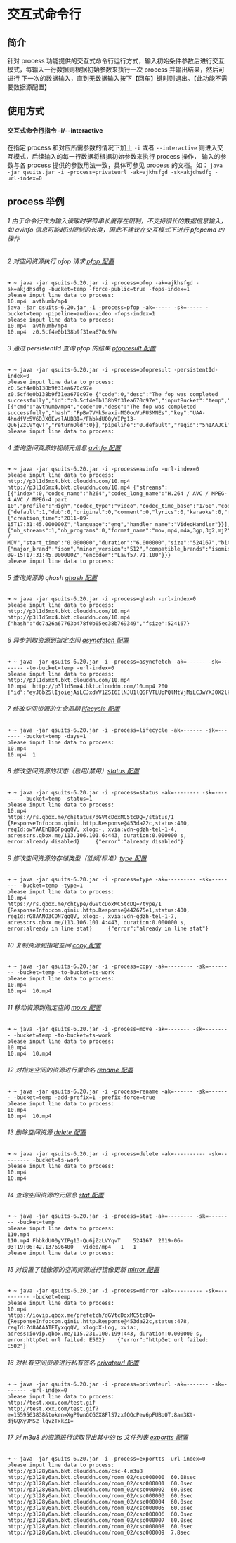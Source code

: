 # 交互式命令行

## 简介
针对 process 功能提供的交互式命令行运行方式，输入初始条件参数后进行交互模式，每输入一行数据则根据初始参数来执行一次 process 并输出结果，然后可进行
下一次的数据输入，直到无数据输入按下【回车】键时则退出。【此功能不需要数据源配置】

## 使用方式
#### 交互式命令行指令 -i/--interactive
在指定 process 和对应所需参数的情况下加上 `-i` 或者 `--interactive` 则进入交互模式，后续输入的每一行数据将根据初始参数来执行 process 操作，
输入的参数与各 process 提供的参数用法一致，具体可参见 process 的文档。如：
`java -jar qsuits.jar -i -process=privateurl -ak=ajkhsfgd -sk=akjdhsdfg -url-index=0`

## process 举例
###### 1 由于命令行作为输入读取时字符串长度存在限制，不支持很长的数据信息输入，如 avinfo 信息可能超过限制的长度，因此不建议在交互模式下进行 pfopcmd 的操作
###### 2 对空间资源执行 pfop 请求 [pfop 配置](pfop.md)  
```
➜ ~ java -jar qsuits-6.20.jar -i -process=pfop -ak=ajkhsfgd -sk=akjdhsdfg -bucket=temp -force-public=true -fops-index=1
please input line data to process: 
10.mp4	avthumb/mp4
java -jar qsuits-6.20.jar -i -process=pfop -ak=----- -sk=----- -bucket=temp -pipeline=audio-video -fops-index=1
please input line data to process: 
10.mp4	avthumb/mp4
10.mp4	z0.5cf4e0b138b9f31ea670c97e
```
###### 3 通过 persistentId 查询 pfop 的结果 [pfopresult 配置](pfopresult.md)  
```
➜ ~ java -jar qsuits-6.20.jar -i -process=pfopresult -persistentId-index=0
please input line data to process: 
z0.5cf4e0b138b9f31ea670c97e
z0.5cf4e0b138b9f31ea670c97e	{"code":0,"desc":"The fop was completed successfully","id":"z0.5cf4e0b138b9f31ea670c97e","inputBucket":"temp","inputKey":"10.mp4","items":[{"cmd":"avthumb/mp4","code":0,"desc":"The fop was completed successfully","hash":"FpBw7VMk5raxi-MG0ooVuPUSMNEs","key":"UAA-4hndfVc5V6DJX0EvslAUBBI=/FhbkdU00yYIPg13-Qu6jZzLVYqvT","returnOld":0}],"pipeline":"0.default","reqid":"5nIAAJCijWpxpKQV"}
please input line data to process:
```
###### 4 查询空间资源的视频元信息 [avinfo 配置](avinfo.md)  
```
➜ ~ java -jar qsuits-6.20.jar -i -process=avinfo -url-index=0
please input line data to process: 
http://p3l1d5mx4.bkt.clouddn.com/10.mp4
http://p3l1d5mx4.bkt.clouddn.com/10.mp4	{"streams":[{"index":0,"codec_name":"h264","codec_long_name":"H.264 / AVC / MPEG-4 AVC / MPEG-4 part 10","profile":"High","codec_type":"video","codec_time_base":"1/60","codec_tag_string":"avc1","codec_tag":"0x31637661","width":720,"height":486,"coded_width":720,"coded_height":496,"has_b_frames":2,"sample_aspect_ratio":"1:1","display_aspect_ratio":"40:27","pix_fmt":"yuv420p","level":30,"chroma_location":"left","refs":1,"is_avc":"true","nal_length_size":"4","r_frame_rate":"30/1","avg_frame_rate":"30/1","time_base":"1/15360","start_pts":0,"start_time":"0.000000","duration_ts":92160,"duration":"6.000000","bit_rate":"695088","bits_per_raw_sample":"8","nb_frames":"180","disposition":{"default":1,"dub":0,"original":0,"comment":0,"lyrics":0,"karaoke":0,"forced":0,"hearing_impaired":0,"visual_impaired":0,"clean_effects":0,"attached_pic":0,"timed_thumbnails":0},"tags":{"creation_time":"2011-09-15T17:31:45.000000Z","language":"eng","handler_name":"VideoHandler"}}],"format":{"nb_streams":1,"nb_programs":0,"format_name":"mov,mp4,m4a,3gp,3g2,mj2","format_long_name":"QuickTime / MOV","start_time":"0.000000","duration":"6.000000","size":"524167","bit_rate":"698889","probe_score":100,"tags":{"major_brand":"isom","minor_version":"512","compatible_brands":"isomiso2avc1mp41","creation_time":"2011-09-15T17:31:45.000000Z","encoder":"Lavf57.71.100"}}}
please input line data to process: 
```
###### 5 查询资源的 qhash [qhash 配置](qhash.md)  
```
➜ ~ java -jar qsuits-6.20.jar -i -process=qhash -url-index=0
please input line data to process: 
http://p3l1d5mx4.bkt.clouddn.com/10.mp4
http://p3l1d5mx4.bkt.clouddn.com/10.mp4	{"hash":"dc7a26a67763b478f0b05ec38b769349","fsize":524167}
```
###### 6 异步抓取资源到指定空间 [asyncfetch 配置](asyncfetch.md)  
```
➜ ~ java -jar qsuits-6.20.jar -i -process=asyncfetch -ak=------ -sk=------- -to-bucket=temp -url-index=0
please input line data to process: 
http://p3l1d5mx4.bkt.clouddn.com/10.mp4
10.mp4	http://p3l1d5mx4.bkt.clouddn.com/10.mp4	200	{"id":"eyJ6b25lIjoiejAiLCJxdWV1ZSI6IlNJU1lQSFVTLUpPQlMtVjMiLCJwYXJ0X2lkIjozMCwib2Zmc2V0IjoxMjI3NTUwN30=","wait":14}
```
###### 7 修改空间资源的生命周期 [lifecycle 配置](lifecycle.md)  
```
➜ ~ java -jar qsuits-6.20.jar -i -process=lifecycle -ak=------ -sk=------- -bucket=temp -days=1           
please input line data to process: 
10.mp4
10.mp4	1	
```
###### 8 修改空间资源的状态（启用/禁用）[status 配置](status.md)  
```
➜ ~ java -jar qsuits-6.20.jar -i -process=status -ak=-------- -sk=-------- -bucket=temp -status=1
please input line data to process: 
10.mp4
https://rs.qbox.me/chstatus/dGVtcDoxMC5tcDQ=/status/1  	{ResponseInfo:com.qiniu.http.Response@453da22c,status:400, reqId:owYAAEhBB6FpqqQV, xlog:-, xvia:vdn-gdzh-tel-1-4, adress:rs.qbox.me/113.106.101.6:443, duration:0.000000 s, error:already disabled}  	{"error":"already disabled"}
```
###### 9 修改空间资源的存储类型（低频/标准）[type 配置](type.md)  
```
➜ ~ java -jar qsuits-6.20.jar -i -process=type -ak=--------- -sk=-------- -bucket=temp -type=1
please input line data to process: 
10.mp4
https://rs.qbox.me/chtype/dGVtcDoxMC5tcDQ=/type/1  	{ResponseInfo:com.qiniu.http.Response@442675e1,status:400, reqId:rG8AANO3CON7qqQV, xlog:-, xvia:vdn-gdzh-tel-1-7, adress:rs.qbox.me/113.106.101.4:443, duration:0.000000 s, error:already in line stat}  	{"error":"already in line stat"}
```
###### 10 复制资源到指定空间 [copy 配置](copy.md)  
```
➜ ~ java -jar qsuits-6.20.jar -i -process=copy -ak=-------- -sk=-------- -bucket=temp -to-bucket=ts-work
please input line data to process: 
10.mp4
10.mp4	10.mp4	
```
###### 11 移动资源到指定空间 [move 配置](move.md)  
```
➜ ~ java -jar qsuits-6.20.jar -i -process=move -ak=------- -sk=-------- -bucket=temp -to-bucket=ts-work
please input line data to process: 
10.mp4
10.mp4	10.mp4	
```
###### 12 对指定空间的资源进行重命名 [rename 配置](rename.md)  
```
➜ ~ java -jar qsuits-6.20.jar -i -process=rename -ak=------ -sk=------- -bucket=temp -add-prefix=1 -prefix-force=true
please input line data to process: 
10.mp4
10.mp4	10.mp4	
```
###### 13 删除空间资源 [delete 配置](delete.md)  
```
➜ ~ java -jar qsuits-6.20.jar -i -process=delete -ak=---------- -sk=--------- -bucket=ts-work
please input line data to process: 
10.mp4
10.mp4	
```
###### 14 查询空间资源的元信息 [stat 配置](stat.md)  
```
➜ ~ java -jar qsuits-6.20.jar -i -process=stat -ak=-------- -sk=-------- -bucket=temp
please input line data to process: 
110.mp4
110.mp4	FhbkdU00yYIPg13-Qu6jZzLVYqvT	524167	2019-06-03T19:06:42.137696400	video/mp4	1	1
please input line data to process:
```
###### 15 对设置了镜像源的空间资源进行镜像更新 [mirror 配置](mirror.md)  
```
➜ ~ java -jar qsuits-6.20.jar -i -process=mirror -ak=--------- -sk=---------- -bucket=temp
please input line data to process: 
10.mp4
https://iovip.qbox.me/prefetch/dGVtcDoxMC5tcDQ=  	{ResponseInfo:com.qiniu.http.Response@453da22c,status:478, reqId:Zd8AAAATETyxqqQV, xlog:X-Log, xvia:, adress:iovip.qbox.me/115.231.100.199:443, duration:0.000000 s, error:httpGet url failed: E502}  	{"error":"httpGet url failed: E502"}
```
###### 16 对私有空间资源进行私有签名 [privateurl 配置](privateurl.md)  
```
➜ ~ java -jar qsuits-6.20.jar -i -process=privateurl -ak=------- -sk=------- -url-index=0
please input line data to process: 
http://test.xxx.com/test.gif
http://test.xxx.com/test.gif?e=1559563838&token=XgP9wnGCGGX8FlS7zxfOQcPev6pFUBo0T:8am3Kt-djGQXy9MS2_lqvzTxkZI=
```
###### 17 对 m3u8 的资源进行读取导出其中的 ts 文件列表 [exportts 配置](exportts.md)  
```
➜ ~ java -jar qsuits-6.20.jar -i -process=exportts -url-index=0
please input line data to process: 
http://p3l28y6an.bkt.clouddn.com/csc-4.m3u8
http://p3l28y6an.bkt.clouddn.com/room_02/csc000000	60.08sec
http://p3l28y6an.bkt.clouddn.com/room_02/csc000001	60.0sec
http://p3l28y6an.bkt.clouddn.com/room_02/csc000002	60.0sec
http://p3l28y6an.bkt.clouddn.com/room_02/csc000003	60.0sec
http://p3l28y6an.bkt.clouddn.com/room_02/csc000004	60.0sec
http://p3l28y6an.bkt.clouddn.com/room_02/csc000005	60.0sec
http://p3l28y6an.bkt.clouddn.com/room_02/csc000006	60.0sec
http://p3l28y6an.bkt.clouddn.com/room_02/csc000007	60.0sec
http://p3l28y6an.bkt.clouddn.com/room_02/csc000008	60.0sec
http://p3l28y6an.bkt.clouddn.com/room_02/csc000009	7.8sec
```
